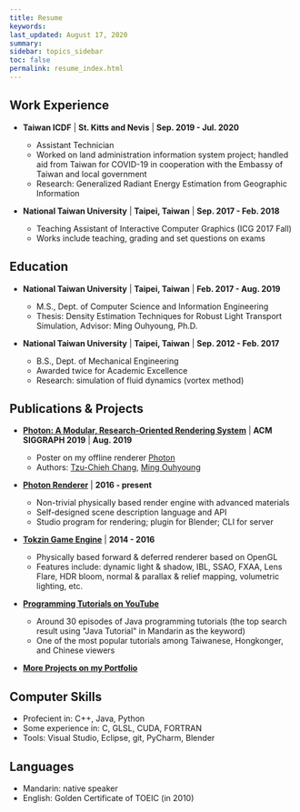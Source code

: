 ```yaml
---
title: Resume
keywords: 
last_updated: August 17, 2020
summary: 
sidebar: topics_sidebar
toc: false
permalink: resume_index.html
---
```


## Work Experience

* **Taiwan ICDF** \| **St. Kitts and Nevis** \| **Sep. 2019 - Jul. 2020**
  * Assistant Technician
  * Worked on land administration information system project; handled aid from Taiwan for COVID-19 in cooperation with the Embassy of Taiwan and local government
  * Research: Generalized Radiant Energy Estimation from Geographic Information

* **National Taiwan University** \| **Taipei, Taiwan** \| **Sep. 2017 - Feb. 2018**
  * Teaching Assistant of Interactive Computer Graphics (ICG 2017 Fall)
  * Works include teaching, grading and set questions on exams

## Education

* **National Taiwan University** \| **Taipei, Taiwan** \| **Feb. 2017 - Aug. 2019**
  * M.S., Dept. of Computer Science and Information Engineering
  * Thesis: Density Estimation Techniques for Robust Light Transport Simulation, Advisor: Ming Ouhyoung, Ph.D.

* **National Taiwan University** \| **Taipei, Taiwan** \| **Sep. 2012 - Feb. 2017**
  * B.S., Dept. of Mechanical Engineering
  * Awarded twice for Academic Excellence
  * Research: simulation of fluid dynamics (vortex method)

## Publications & Projects

* [**Photon: A Modular, Research-Oriented Rendering System**](portfolio_sig2019_photon.html) \| **ACM SIGGRAPH 2019** \| **Aug. 2019**
  * Poster on my offline renderer [Photon](photon_v2_what_is_photon.html)
  * Authors: [Tzu-Chieh Chang](index.html), [Ming Ouhyoung](https://www.csie.ntu.edu.tw/~ming/)

* [**Photon Renderer**](portfolio_photon_v2.html) \| **2016 - present**
  * Non-trivial physically based render engine with advanced materials
  * Self-designed scene description language and API
  * Studio program for rendering; plugin for Blender; CLI for server

* [**Tokzin Game Engine**](portfolio_tokzin.html) \| **2014 - 2016**
  * Physically based forward & deferred renderer based on OpenGL
  * Features include: dynamic light & shadow, IBL, SSAO, FXAA, Lens Flare, HDR bloom, normal & parallax & relief mapping, volumetric lighting, etc.

* [**Programming Tutorials on YouTube**](https://www.youtube.com/c/TCCTheDeveloper)
  * Around 30 episodes of Java programming tutorials (the top search result using "Java Tutorial" in Mandarin as the keyword)
  * One of the most popular tutorials among Taiwanese, Hongkonger, and Chinese viewers

* [**More Projects on my Portfolio**](portfolio_index.html)

## Computer Skills

* Profecient in: C++, Java, Python
* Some experience in: C, GLSL, CUDA, FORTRAN
* Tools: Visual Studio, Eclipse, git, PyCharm, Blender

## Languages

* Mandarin: native speaker
* English: Golden Certificate of TOEIC (in 2010)
